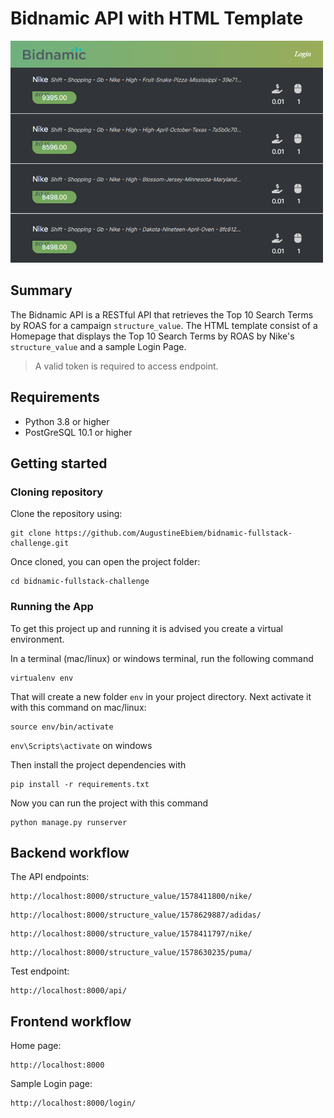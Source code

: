 # Bidnamic API with HTML Template

<img src="screenshot.png" alt="drawing" width="500"/>

## Summary
The Bidnamic API is a RESTful API that retrieves the Top 10 Search Terms by ROAS for a campaign `structure_value`. The HTML template consist of a Homepage that displays the Top 10 Search Terms by ROAS by Nike's `structure_value` and a sample Login Page.
> A valid token is required to access endpoint.

## Requirements
* Python 3.8 or higher
* PostGreSQL 10.1 or higher

## Getting started


### Cloning repository

Clone the repository using:

```
git clone https://github.com/AugustineEbiem/bidnamic-fullstack-challenge.git
```

Once cloned, you can open the project folder:

``` 
cd bidnamic-fullstack-challenge
```


### Running the App

To get this project up and running it is advised you create a virtual environment.

In a terminal (mac/linux) or windows terminal, run the following command

```
virtualenv env
```

That will create a new folder `env` in your project directory. Next activate it with this command on mac/linux:

```
source env/bin/activate
```
`env\Scripts\activate` on windows

Then install the project dependencies with

```
pip install -r requirements.txt
```

Now you can run the project with this command

```
python manage.py runserver
```

## Backend workflow

The API endpoints:
```
http://localhost:8000/structure_value/1578411800/nike/
```
```
http://localhost:8000/structure_value/1578629887/adidas/
```
```
http://localhost:8000/structure_value/1578411797/nike/
```
```
http://localhost:8000/structure_value/1578630235/puma/
```
Test endpoint:
```
http://localhost:8000/api/
```
## Frontend workflow
Home page:
```
http://localhost:8000
```
Sample Login page:
```
http://localhost:8000/login/
```